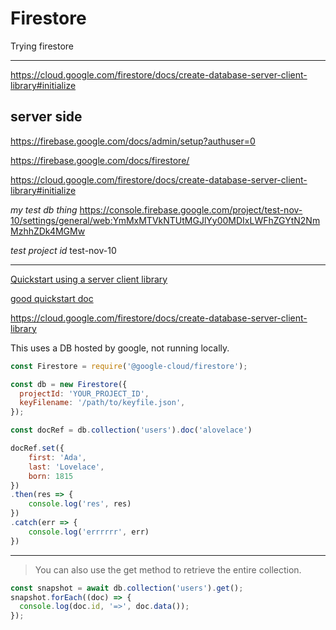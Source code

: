 # Firestore

Trying firestore

------------------------------------

https://cloud.google.com/firestore/docs/create-database-server-client-library#initialize


## server side

https://firebase.google.com/docs/admin/setup?authuser=0

https://firebase.google.com/docs/firestore/

https://cloud.google.com/firestore/docs/create-database-server-client-library#initialize

_my test db thing_
https://console.firebase.google.com/project/test-nov-10/settings/general/web:YmMxMTVkNTUtMGJlYy00MDIxLWFhZGYtN2NmMzhhZDk4MGMw

_test project id_
test-nov-10


-------------------------------------------------


[Quickstart using a server client library](https://cloud.google.com/firestore)

[good quickstart doc](https://cloud.google.com/firestore/docs/create-database-server-client-library#initialize)

https://cloud.google.com/firestore/docs/create-database-server-client-library

This uses a DB hosted by google, not running locally.

```js
const Firestore = require('@google-cloud/firestore');

const db = new Firestore({
  projectId: 'YOUR_PROJECT_ID',
  keyFilename: '/path/to/keyfile.json',
});

const docRef = db.collection('users').doc('alovelace')

docRef.set({
    first: 'Ada',
    last: 'Lovelace',
    born: 1815
})
.then(res => {
    console.log('res', res)
})
.catch(err => {
    console.log('errrrrr', err)
})
```

--------------------------------------

> You can also use the get method to retrieve the entire collection.

```js
const snapshot = await db.collection('users').get();
snapshot.forEach((doc) => {
  console.log(doc.id, '=>', doc.data());
});
```
